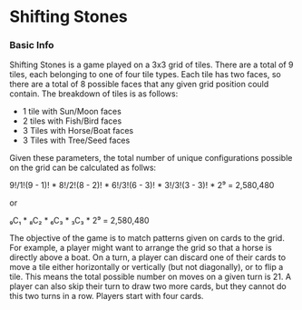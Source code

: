 # Shifting Stones 
### Basic Info
Shifting Stones is a game played on a 3x3 grid of tiles. There are a total of 9 tiles, each belonging to one of four tile types. 
Each tile has two faces, so there are a total of 8 possible faces that any given grid position could contain.
The breakdown of tiles is as follows:
- 1 tile with Sun/Moon faces
- 2 tiles with Fish/Bird faces
- 3 Tiles with Horse/Boat faces
- 3 Tiles with Tree/Seed faces

Given these parameters, the total number of unique configurations possible on the grid can be calculated as follws:

9!/1!(9 - 1)! * 8!/2!(8 - 2)! * 6!/3!(6 - 3)! * 3!/3!(3 - 3)! * 2⁹ = 2,580,480

or

₉C₁ * ₈C₂ * ₆C₃ * ₃C₃ * 2⁹ = 2,580,480

The objective of the game is to match patterns given on cards to the grid. For example, a player might want to arrange the grid so that a horse is directly above a boat. 
On a turn, a player can discard one of their cards to move a tile either horizontally or vertically (but not diagonally), or to flip a tile. This means the total possible number on moves on a given turn is 21.
A player can also skip their turn to draw two more cards, but they cannot do this two turns in a row. Players start with four cards.

